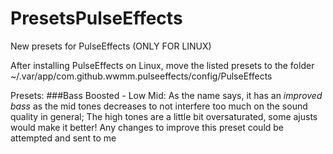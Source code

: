 # PresetsPulseEffects
New presets for PulseEffects (ONLY FOR LINUX)

After installing PulseEffects on Linux, move the listed presets to the folder ~/.var/app/com.github.wwmm.pulseeffects/config/PulseEffects 

Presets:
###Bass Boosted - Low Mid: 
As the name says, it has an *improved bass* as the mid tones decreases to not interfere too much on the sound quality in general; The high tones are a little bit oversaturated, some ajusts would make it better! Any changes to improve this preset could be attempted and sent to me
